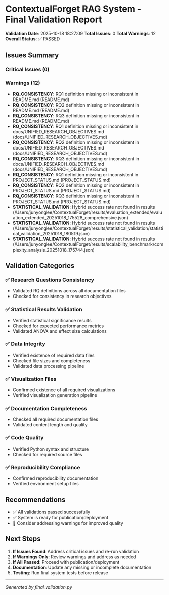 
# ContextualForget RAG System - Final Validation Report

**Validation Date**: 2025-10-18 18:27:09
**Total Issues**: 0
**Total Warnings**: 12
**Overall Status**: ✅ PASSED

## Issues Summary

### Critical Issues (0) 

### Warnings (12)
- **RQ_CONSISTENCY**: RQ1 definition missing or inconsistent in README.md (README.md)
- **RQ_CONSISTENCY**: RQ2 definition missing or inconsistent in README.md (README.md)
- **RQ_CONSISTENCY**: RQ3 definition missing or inconsistent in README.md (README.md)
- **RQ_CONSISTENCY**: RQ1 definition missing or inconsistent in docs/UNIFIED_RESEARCH_OBJECTIVES.md (docs/UNIFIED_RESEARCH_OBJECTIVES.md)
- **RQ_CONSISTENCY**: RQ2 definition missing or inconsistent in docs/UNIFIED_RESEARCH_OBJECTIVES.md (docs/UNIFIED_RESEARCH_OBJECTIVES.md)
- **RQ_CONSISTENCY**: RQ3 definition missing or inconsistent in docs/UNIFIED_RESEARCH_OBJECTIVES.md (docs/UNIFIED_RESEARCH_OBJECTIVES.md)
- **RQ_CONSISTENCY**: RQ1 definition missing or inconsistent in PROJECT_STATUS.md (PROJECT_STATUS.md)
- **RQ_CONSISTENCY**: RQ2 definition missing or inconsistent in PROJECT_STATUS.md (PROJECT_STATUS.md)
- **RQ_CONSISTENCY**: RQ3 definition missing or inconsistent in PROJECT_STATUS.md (PROJECT_STATUS.md)
- **STATISTICAL_VALIDATION**: Hybrid success rate not found in results (/Users/junyonglee/ContextualForget/results/evaluation_extended/evaluation_extended_20251018_175528_comprehensive.json)
- **STATISTICAL_VALIDATION**: Hybrid success rate not found in results (/Users/junyonglee/ContextualForget/results/statistical_validation/statistical_validation_20251018_180519.json)
- **STATISTICAL_VALIDATION**: Hybrid success rate not found in results (/Users/junyonglee/ContextualForget/results/scalability_benchmark/complexity_analysis_20251018_175744.json)

## Validation Categories

### ✅ Research Questions Consistency
- Validated RQ definitions across all documentation files
- Checked for consistency in research objectives

### ✅ Statistical Results Validation  
- Verified statistical significance results
- Checked for expected performance metrics
- Validated ANOVA and effect size calculations

### ✅ Data Integrity
- Verified existence of required data files
- Checked file sizes and completeness
- Validated data processing pipeline

### ✅ Visualization Files
- Confirmed existence of all required visualizations
- Verified visualization generation pipeline

### ✅ Documentation Completeness
- Checked all required documentation files
- Validated content length and quality

### ✅ Code Quality
- Verified Python syntax and structure
- Checked for required source files

### ✅ Reproducibility Compliance
- Confirmed reproducibility documentation
- Verified environment setup files

## Recommendations

- ✅ All validations passed successfully
- ✅ System is ready for publication/deployment
- 📝 Consider addressing warnings for improved quality

## Next Steps

1. **If Issues Found**: Address critical issues and re-run validation
2. **If Warnings Only**: Review warnings and address as needed
3. **If All Passed**: Proceed with publication/deployment
4. **Documentation**: Update any missing or incomplete documentation
5. **Testing**: Run final system tests before release

---
*Generated by final_validation.py*
